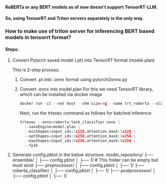 #### RoBERTa or any BERT models as of now doesn't support TensorRT-LLM.

#### So, using TensorRT and Triton servers separately is the only way.

### How to make use of triton server for inferencing BERT based models in tensorrt format?

#### Steps:

1. Convert Pytorch saved model (.pt) into TensorRT format (model.plan)
   
   This is 2-step process:
   
   1. Convert .pt into .onnx format using pytorch2onnx.py
      
   3. Convert .onnx into model.plan
      For this we need TensorRT library, which can be installed via docker image
      ```python
      docker run -it --net host --shm-size=4g --name trt_roberta --ulimit memlock=-1 --ulimit stack=67108864 --gpus '"device=0"' -v     /local_directory_to_mount:/workspace/TensorRT_RoBERTa  nvcr.io/nvidia/tensorrt:24.10-py3
      ```
      Next, run the trtexec command as follows for batched inference:
      ```python
      trtexec --onnx=roberta_task_classifier.onnx \
        --saveEngine=model.plan \
        --minShapes=input_ids:1x128,attention_mask:1x128 \
        --optShapes=input_ids:4x256,attention_mask:4x256 \
        --maxShapes=input_ids:8x256,attention_mask:8x256 \
        --fp16
      ```
2. Generate config.pbtxt in the below structure:
   model_repository/
├── ensemble/
│   ├── config.pbtxt
│   ├── 1/  # This folder can be empty but must exist
├── preprocessor/
│   ├── config.pbtxt
│   ├── 1/
├── roberta_classifier/
│   ├── config.pbtxt
│   ├── 1/
├── postprocessor/
│   ├── config.pbtxt
│   ├── 1/
      
